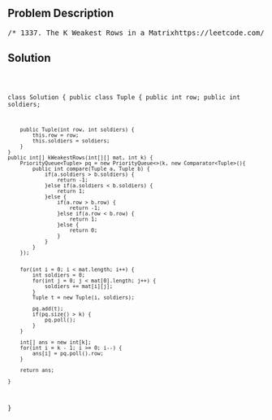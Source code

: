<!--
<style>
  body { font-family: Arial, sans-serif; }
  .container { max-width: 100%; margin: 0 auto; padding: 10px; }
  .comment-block { max-width: 30%; background-color: #f9f9f9; padding: 10px; border-left: 5px solid #ccc; overflow-wrap: break-word; white-space: pre-wrap; }
  .code-block { background-color: #f4f4f4; padding: 10px; border: 1px solid #ddd; overflow-wrap: break-word; white-space: pre-wrap; }
</style>
-->

<div class='container'>
<h2>Problem Description</h2>
<div class='comment-block'>
<pre>
/* 1337. The K Weakest Rows in a Matrixhttps://leetcode.com/problems/the-k-weakest-rows-in-a-matrix/You are given an m x n binary matrix mat of 1's (representing soldiers) and 0's (representingcivilians). The soldiers are positioned in front of the civilians. That is, all the 1's will appearto the left of all the 0's in each row.A row i is weaker than a row j if one of the following is true:The number of soldiers in row i is less than the number of soldiers in row j.Both rows have the same number of soldiers and i < j.Return the indices of the k weakest rows in the matrix ordered from weakest to strongest.Example 1:Input: mat =[[1,1,0,0,0], [1,1,1,1,0], [1,0,0,0,0], [1,1,0,0,0], [1,1,1,1,1]],k = 3Output: [2,0,3]Explanation:The number of soldiers in each row is:- Row 0: 2- Row 1: 4- Row 2: 1- Row 3: 2- Row 4: 5The rows ordered from weakest to strongest are [2,0,3,1,4].Example 2:Input: mat =[[1,0,0,0], [1,1,1,1], [1,0,0,0], [1,0,0,0]],k = 2Output: [0,2]Explanation:The number of soldiers in each row is:- Row 0: 1- Row 1: 4- Row 2: 1- Row 3: 1The rows ordered from weakest to strongest are [0,2,3,1].Constraints:m == mat.lengthn == mat[i].length2 <= n, m <= 1001 <= k <= mmatrix[i][j] is either 0 or 1.*/</pre>
</div>

<h2>Solution</h2>
<div class='code-block'>
<pre><code class='language-java'>

class Solution {
    public class Tuple {
        public int row;
        public int soldiers;
        
        public Tuple(int row, int soldiers) {
            this.row = row;
            this.soldiers = soldiers;
        }
    }
    public int[] kWeakestRows(int[][] mat, int k) {
        PriorityQueue<Tuple> pq = new PriorityQueue<>(k, new Comparator<Tuple>(){
            public int compare(Tuple a, Tuple b) {
                if(a.soldiers > b.soldiers) {
                    return -1;
                }else if(a.soldiers < b.soldiers) {
                    return 1;
                }else {
                    if(a.row > b.row) {
                        return -1;
                    }else if(a.row < b.row) {
                        return 1;
                    }else {
                        return 0;
                    }
                }
            }
        });
        
        
        for(int i = 0; i < mat.length; i++) {
            int soldiers = 0;
            for(int j = 0; j < mat[0].length; j++) {
                soldiers += mat[i][j];
            }
            Tuple t = new Tuple(i, soldiers);
            
            pq.add(t);
            if(pq.size() > k) {
                pq.poll();
            }
        }
        
        int[] ans = new int[k];
        for(int i = k - 1; i >= 0; i--) {
            ans[i] = pq.poll().row;
        }
        
        return ans;
        
    }
}</code></pre>
</div>
</div>
